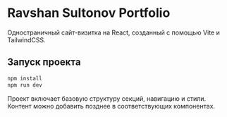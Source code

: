 # Ravshan Sultonov Portfolio

Одностраничный сайт-визитка на React, созданный с помощью Vite и TailwindCSS.

## Запуск проекта

```bash
npm install
npm run dev
```

Проект включает базовую структуру секций, навигацию и стили. Контент можно добавить позднее в соответствующих компонентах.
